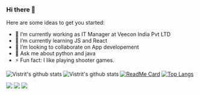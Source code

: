 ### Hi there 👋


Here are some ideas to get you started:

- 🔭 I’m currently working as IT Manager at Veecon India Pvt LTD
- 🌱 I’m currently learning JS and React
- 👯 I’m looking to collaborate on App developement
- 💬 Ask me about python and java
- ⚡ Fun fact: I like playing shooter games.





![Vistrit's github stats](https://github-readme-stats.vercel.app/api?username=VistritPandey&count_private=true)
![Vistrit's github stats](https://github-readme-stats.vercel.app/api?username=VistritPandey&show_icons=true)
[![ReadMe Card](https://github-readme-stats.vercel.app/api/pin/?username=VistritPandey&repo=github-readme-stats)](https://github.com/aanuraghazra/github-readme-stats)
[![Top Langs](https://github-readme-stats.vercel.app/api/top-langs/?username=VistritPandey)](https://github.com/anuraghazra/github-readme-stats)

[<img src="https://img.shields.io/badge/twitter-%231DA1F2.svg?&style=for-the-badge&logo=twitter&logoColor=white" />](https://twitter.com/VistritPandey)  [<img src="https://img.shields.io/badge/linkedin-%230077B5.svg?&style=for-the-badge&logo=linkedin&logoColor=white" />](https://www.linkedin.com/in/VistritPandey/) [<img src = "https://img.shields.io/badge/instagram-%23E4405F.svg?&style=for-the-badge&logo=instagram&logoColor=white">](https://www.instagram.com/iamvistrit/)
